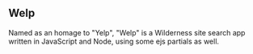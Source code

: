 ## Welp

Named as an homage to "Yelp", "Welp" is a Wilderness site search app written in JavaScript and Node, using some ejs partials as well.
